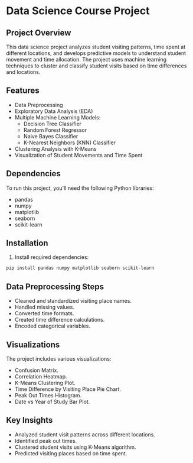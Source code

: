 # Data Science Course Project

## Project Overview

This data science project analyzes student visiting patterns, time spent at different locations, and develops predictive models to understand student movement and time allocation. The project uses machine learning techniques to cluster and classify student visits based on time differences and locations.

## Features

- Data Preprocessing
- Exploratory Data Analysis (EDA)
- Multiple Machine Learning Models:
  - Decision Tree Classifier
  - Random Forest Regressor
  - Naive Bayes Classifier
  - K-Nearest Neighbors (KNN) Classifier
- Clustering Analysis with K-Means
- Visualization of Student Movements and Time Spent

## Dependencies

To run this project, you'll need the following Python libraries:
- pandas
- numpy
- matplotlib
- seaborn
- scikit-learn

## Installation

1. Install required dependencies:
```bash
pip install pandas numpy matplotlib seaborn scikit-learn
```

## Data Preprocessing Steps

- Cleaned and standardized visiting place names.
- Handled missing values.
- Converted time formats.
- Created time difference calculations.
- Encoded categorical variables.

## Visualizations

The project includes various visualizations:
- Confusion Matrix.
- Correlation Heatmap.
- K-Means Clustering Plot.
- Time Difference by Visiting Place Pie Chart.
- Peak Out Times Histogram.
- Date vs Year of Study Bar Plot.

## Key Insights

- Analyzed student visit patterns across different locations.
- Identified peak out times.
- Clustered student visits using K-Means algorithm.
- Predicted visiting places based on time spent.

